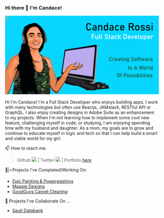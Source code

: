 ### Hi there 👋 I'm Candace! 

![GitHub Logo](/finalgif-githubimage.gif)

Hi I'm Candace! I'm a Full Stack Developer who enjoys building apps. I work with many technologies but often use Reactjs, JAMstack, RESTful API or GraphQL. I also enjoy creating designs in Adobe Suite as an enhancement to my projects. When I'm not learning how to implement some cool new feature, challenging myself in code, or studying, I am enjoying spending time with my husband and daughter. As a mom, my goals are to grow and continue to educate myself in logic and tech so that I can help build a smart and viable world for my girl.   

📫 How to reach me:

  >Github [<img src="https://img.icons8.com/nolan/64/github.png" width="25">](https://github.com/candacerossi) |
  >Twitter [<img src="https://img.icons8.com/nolan/64/twitter.png" width="25">](https://twitter.com/candaceadvances) |
  >Portfolio [here](https://candacerossi.com) 
  
🌟|⭐Projects I've Completed/Working On: 
  - [Epic Painting & Powerwashing](https://epicbeta.netlify.app/)
  - [Magpie Designs](https://magpiebeta.netlify.app/)
  - [GoodGuys Carpet Cleaning](https://goodguys.netlify.app/)

👯 Projects I've Collaborate On ...
  - [Sauti Databank](https://sauti.now.sh/)
